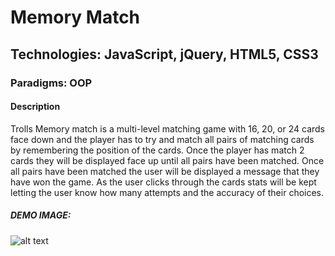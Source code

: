# Memory Match

## Technologies: JavaScript, jQuery, HTML5, CSS3
### Paradigms: OOP

#### Description
Trolls Memory match is a multi-level matching game with 16, 20, or 24 cards face down and the player has to try and match all pairs of matching cards by remembering the position of the cards. Once the player has match 2 cards they will be displayed face up until all pairs have been matched. Once all pairs have been matched the user will be displayed a message that they have won the game. As the user clicks through the cards stats will be kept letting the user know how many attempts and the accuracy of their choices.

##### DEMO IMAGE: 
![alt text](/demo_image.png "Matching Game")
